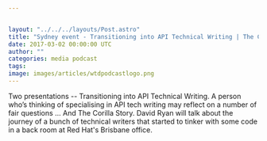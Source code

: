 ```yaml
---


layout: "../../../layouts/Post.astro"
title: "Sydney event - Transitioning into API Technical Writing | The Corilla story"
date: 2017-03-02 00:00:00 UTC
author: ""
categories: media podcast
tags:
image: images/articles/wtdpodcastlogo.png
---
```


Two presentations -- Transitioning into API Technical Writing. A person who’s thinking of specialising in API tech writing may reflect on a number of fair questions ... And The Corilla Story. David Ryan will talk about the journey of a bunch of technical writers that started to tinker with some code in a back room at Red Hat's Brisbane office.
